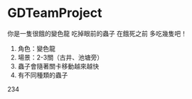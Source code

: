 # GDTeamProject

你是一隻很餓的變色龍 吃掉眼前的蟲子
在餓死之前 多吃幾隻吧！

1. 角色：變色龍
2. 場景：2-3關（古井、池塘旁）
3. 蟲子會隨著關卡移動越來越快
4. 有不同種類的蟲子

234